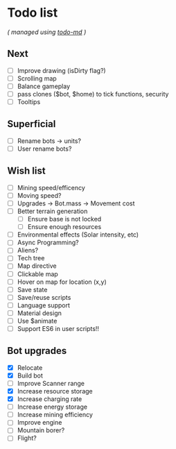 # Todo list

_\( managed using [todo-md](https://github.com/Hypercubed/todo-md) \)_

## Next
- [ ] Improve drawing (isDirty flag?)
- [ ] Scrolling map
- [ ] Balance gameplay
- [ ] pass clones ($bot, $home) to tick functions, security
- [ ] Tooltips

## Superficial
- [ ] Rename bots -> units?
- [ ] User rename bots?

## Wish list
- [ ] Mining speed/efficency
- [ ] Moving speed?
- [ ] Upgrades -> Bot.mass -> Movement cost
- [ ] Better terrain generation
  - [ ] Ensure base is not locked
  - [ ] Ensure enough resources
- [ ] Environmental effects (Solar intensity, etc)
- [ ] Async Programming?
- [ ] Aliens?
- [ ] Tech tree
- [ ] Map directive
- [ ] Clickable map
- [ ] Hover on map for location (x,y)
- [ ] Save state
- [ ] Save/reuse scripts
- [ ] Language support
- [ ] Material design
- [ ] Use $animate
- [ ] Support ES6 in user scripts!!

## Bot upgrades
- [x] Relocate
- [x] Build bot
- [ ] Improve Scanner range
- [x] Increase resource storage
- [x] Increase charging rate
- [ ] Increase energy storage
- [ ] Increase mining efficiency
- [ ] Improve engine
- [ ] Mountain borer?
- [ ] Flight?
